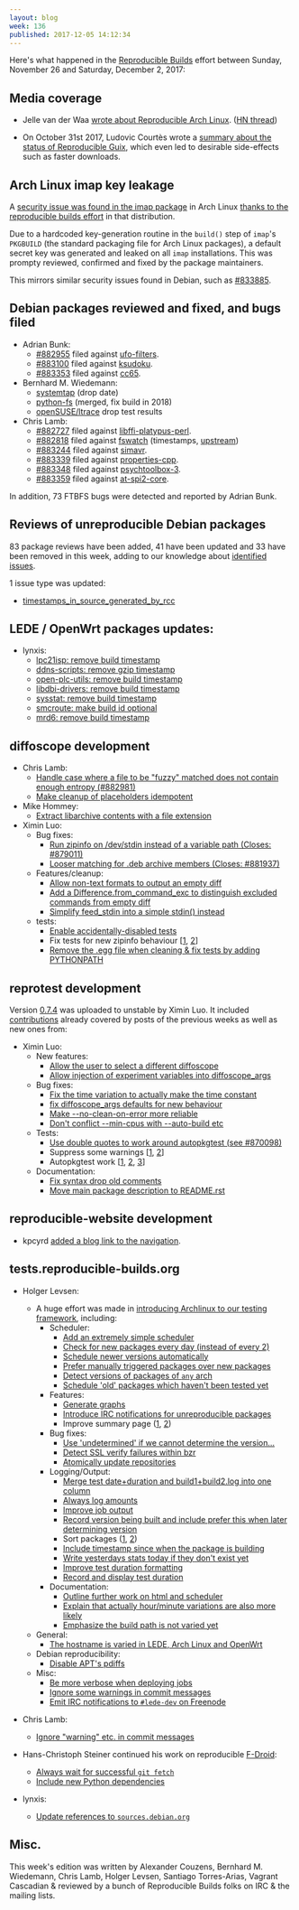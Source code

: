 ```yaml
---
layout: blog
week: 136
published: 2017-12-05 14:12:34
---
```


Here's what happened in the [Reproducible Builds](https://reproducible-builds.org) effort between Sunday, November 26 and Saturday, December 2, 2017:

Media coverage
--------------

* Jelle van der Waa [wrote about Reproducible Arch Linux](http://vdwaa.nl/arch/linux/reproducible/builds/security/reproducible-builds-arch/). ([HN thread](https://news.ycombinator.com/item?id=15820356))

* On October 31st 2017, Ludovic Courtès wrote a [summary about the status of Reproducible Guix](https://gnu.org/software/guix/news/reproducible-builds-a-status-update.html), which even led to desirable side-effects such as faster downloads.

Arch Linux imap key leakage
---------------------------

A [security issue was found in the imap package](https://bugs.archlinux.org/task/56484) in Arch Linux [thanks to the reproducible builds effort](https://tests.reproducible-builds.org/archlinux/) in that distribution.

Due to a hardcoded key-generation routine in the `build()` step of `imap`'s `PKGBUILD` (the standard packaging file for Arch Linux packages), a default secret key was generated and leaked on all `imap` installations. This was prompty reviewed, confirmed and fixed by the package maintainers.

This mirrors similar security issues found in Debian, such as [#833885](https://bugs.debian.org/833885).

Debian packages reviewed and fixed, and bugs filed
-------------------------------------------

* Adrian Bunk:
    * [#882955](https://bugs.debian.org/882955) filed against [ufo-filters](https://tracker.debian.org/pkg/ufo-filters).
    * [#883100](https://bugs.debian.org/883100) filed against [ksudoku](https://tracker.debian.org/pkg/ksudoku).
    * [#883353](https://bugs.debian.org/883353) filed against [cc65](https://tracker.debian.org/pkg/cc65).
* Bernhard M. Wiedemann:
  * [systemtap](https://sourceware.org/ml/systemtap/2017-q4/msg00155.html) (drop date)
  * [python-fs](https://github.com/PyFilesystem/pyfilesystem2/pull/114) (merged, fix build in 2018)
  * [openSUSE/ltrace](https://build.opensuse.org/request/show/546771) drop test results
* Chris Lamb:
    * [#882727](https://bugs.debian.org/882727) filed against [libffi-platypus-perl](https://tracker.debian.org/pkg/libffi-platypus-perl).
    * [#882818](https://bugs.debian.org/882818) filed against [fswatch](https://tracker.debian.org/pkg/fswatch) (timestamps, [upstream](https://github.com/emcrisostomo/fswatch/pull/192))
    * [#883244](https://bugs.debian.org/883244) filed against [simavr](https://tracker.debian.org/pkg/simavr).
    * [#883339](https://bugs.debian.org/883339) filed against [properties-cpp](https://tracker.debian.org/pkg/properties-cpp).
    * [#883348](https://bugs.debian.org/883348) filed against [psychtoolbox-3](https://tracker.debian.org/pkg/psychtoolbox-3).
    * [#883359](https://bugs.debian.org/883359) filed against [at-spi2-core](https://tracker.debian.org/pkg/at-spi2-core).

In addition, 73 FTBFS bugs were detected and reported by Adrian Bunk.

Reviews of unreproducible Debian packages
----------------------------------

83 package reviews have been added, 41 have been updated and 33 have been removed in this week,
adding to our knowledge about [identified issues](https://tests.reproducible-builds.org/debian/index_issues.html).

1 issue type was updated:

- [timestamps\_in\_source\_generated\_by_rcc](https://anonscm.debian.org/git/reproducible/notes.git/commit/?id=d86ea540)


LEDE / OpenWrt packages updates:
---------------------------------

- lynxis:
    - [lpc21isp: remove build timestamp](https://github.com/openwrt/packages/pull/5215)
    - [ddns-scripts: remove gzip timestamp](https://github.com/openwrt/packages/pull/5214)
    - [open-plc-utils: remove build timestamp](https://github.com/openwrt/packages/pull/5213)
    - [libdbi-drivers: remove build timestamp](https://github.com/openwrt/packages/pull/5207)
    - [sysstat: remove build timestamp](https://github.com/openwrt/packages/pull/5205)
    - [smcroute: make build id optional](https://github.com/openwrt-routing/packages/pull/331)
    - [mrd6: remove build timestamp](https://github.com/openwrt-routing/packages/pull/330)


diffoscope development
----------------------

- Chris Lamb:
    - [Handle case where a file to be "fuzzy" matched does not contain enough entropy (#882981)](https://anonscm.debian.org/git/reproducible/diffoscope.git/commit/?id=8599873)
    - [Make cleanup of placeholders idempotent](https://anonscm.debian.org/git/reproducible/diffoscope.git/commit/?id=893a1e7)
- Mike Hommey:
    - [Extract libarchive contents with a file extension](https://anonscm.debian.org/git/reproducible/diffoscope.git/commit/?id=a7c1d23)
- Ximin Luo:
    - Bug fixes:
        - [Run zipinfo on /dev/stdin instead of a variable path (Closes: #879011)](https://anonscm.debian.org/git/reproducible/diffoscope.git/commit/?id=25fee28)
        - [Looser matching for .deb archive members (Closes: #881937)](https://anonscm.debian.org/git/reproducible/diffoscope.git/commit/?id=e5dc438)
    - Features/cleanup:
        - [Allow non-text formats to output an empty diff](https://anonscm.debian.org/git/reproducible/diffoscope.git/commit/?id=0670bc0)
        - [Add a Difference.from\_command\_exc to distinguish excluded commands from empty diff](https://anonscm.debian.org/git/reproducible/diffoscope.git/commit/?id=f148615)
        - [Simplify feed\_stdin into a simple stdin() instead](https://anonscm.debian.org/git/reproducible/diffoscope.git/commit/?id=dcf2d40)
    - tests:
        - [Enable accidentally-disabled tests](https://anonscm.debian.org/git/reproducible/diffoscope.git/commit/?id=40fd9f5)
        - Fix tests for new zipinfo behaviour [[1](https://anonscm.debian.org/git/reproducible/diffoscope.git/commit/?id=9f9d8e1), [2](https://anonscm.debian.org/git/reproducible/diffoscope.git/commit/?id=87d3050)]
        - [Remove the .egg file when cleaning & fix tests by adding PYTHONPATH](https://anonscm.debian.org/git/reproducible/diffoscope.git/commit/?id=aef3b3d)


reprotest development
---------------------

Version [0.7.4](https://tracker.debian.org/news/889957) was uploaded to unstable by Ximin Luo.
It included [contributions](https://anonscm.debian.org/git/reproducible/reprotest.git/log/?h=debian/0.7.4)
already covered by posts of the previous weeks as well as new ones from:

- Ximin Luo:
    - New features:
        - [Allow the user to select a different diffoscope](https://anonscm.debian.org/git/reproducible/reprotest.git/commit/?id=6de8df5)
        - [Allow injection of experiment variables into diffoscope\_args](https://anonscm.debian.org/git/reproducible/reprotest.git/commit/?id=1d07fb0)
    - Bug fixes:
        - [Fix the time variation to actually make the time constant](https://anonscm.debian.org/git/reproducible/reprotest.git/commit/?id=acff508)
        - [fix diffoscope\_args defaults for new behaviour](https://anonscm.debian.org/git/reproducible/reprotest.git/commit/?id=71a5182)
        - [Make --no-clean-on-error more reliable](https://anonscm.debian.org/git/reproducible/reprotest.git/commit/?id=131e918)
        - [Don't conflict --min-cpus with --auto-build etc](https://anonscm.debian.org/git/reproducible/reprotest.git/commit/?id=8f84d01)
    - Tests:
        - [Use double quotes to work around autopkgtest (see #870098)](https://anonscm.debian.org/git/reproducible/reprotest.git/commit/?id=c02e74e)
        - Suppress some warnings [[1](https://anonscm.debian.org/git/reproducible/reprotest.git/commit/?id=4245a2a), [2](https://anonscm.debian.org/git/reproducible/reprotest.git/commit/?id=9d9dd04)]
        - Autopkgtest work [[1](https://anonscm.debian.org/git/reproducible/reprotest.git/commit/?id=4426c5e), [2](https://anonscm.debian.org/git/reproducible/reprotest.git/commit/?id=789132f), [3](https://anonscm.debian.org/git/reproducible/reprotest.git/commit/?id=56e1b44)]
    - Documentation:
        - [Fix syntax drop old comments](https://anonscm.debian.org/git/reproducible/reprotest.git/commit/?id=c44773b)
        - [Move main package description to README.rst](https://anonscm.debian.org/git/reproducible/reprotest.git/commit/?id=fbb1b6a)


reproducible-website development
--------------------------------

* kpcyrd [added a blog link to the navigation](https://anonscm.debian.org/git/reproducible/reproducible-website.git/commit/?id=2fc5f6b).


tests.reproducible-builds.org
-----------------------------

- Holger Levsen:
    - A huge effort was made in [introducing Archlinux to our testing framework](https://tests.reproducible-builds.org/archlinux/archlinux.html), including:
        - Scheduler:
            - [Add an extremely simple scheduler](https://anonscm.debian.org/git/qa/jenkins.debian.net.git/commit/?id=e901d066)
            - [Check for new packages every day (instead of every 2)](https://anonscm.debian.org/git/qa/jenkins.debian.net.git/commit/?id=368d055b)
            - [Schedule newer versions automatically](https://anonscm.debian.org/git/qa/jenkins.debian.net.git/commit/?id=e6346092)
            - [Prefer manually triggered packages over new packages](https://anonscm.debian.org/git/qa/jenkins.debian.net.git/commit/?id=5c2b989a)
            - [Detect versions of packages of `any` arch](https://anonscm.debian.org/git/qa/jenkins.debian.net.git/commit/?id=2809fdde)
            - [Schedule 'old' packages which haven't been tested yet](https://anonscm.debian.org/git/qa/jenkins.debian.net.git/commit/?id=735a2b36)
        - Features:
            - [Generate graphs](https://anonscm.debian.org/git/qa/jenkins.debian.net.git/commit/?id=5fc61d7c)
            - [Introduce IRC notifications for unreproducible packages](https://anonscm.debian.org/git/qa/jenkins.debian.net.git/commit/?id=d46390f6)
            - Improve summary page ([1](https://anonscm.debian.org/git/qa/jenkins.debian.net.git/commit/?id=ac1e8f8f), [2](https://anonscm.debian.org/git/qa/jenkins.debian.net.git/commit/?id=75c22af3))
        - Bug fixes:
            - [Use 'undetermined' if we cannot determine the version...](https://anonscm.debian.org/git/qa/jenkins.debian.net.git/commit/?id=812e249a)
            - [Detect SSL verify failures within bzr](https://anonscm.debian.org/git/qa/jenkins.debian.net.git/commit/?id=30ab7bd0)
            - [Atomically update repositories](https://anonscm.debian.org/git/qa/jenkins.debian.net.git/commit/?id=710a3d04)
        - Logging/Output:
            - [Merge test date+duration and build1+build2.log into one column](https://anonscm.debian.org/git/qa/jenkins.debian.net.git/commit/?id=e1a21009)
            - [Always log amounts](https://anonscm.debian.org/git/qa/jenkins.debian.net.git/commit/?id=30ff0113)
            - [Improve job output](https://anonscm.debian.org/git/qa/jenkins.debian.net.git/commit/?id=b38ad949)
            - [Record version being built and include prefer this when later determining version](https://anonscm.debian.org/git/qa/jenkins.debian.net.git/commit/?id=ee0eaca9)
            - Sort packages ([1](https://anonscm.debian.org/git/qa/jenkins.debian.net.git/commit/?id=c310bae7), [2](https://anonscm.debian.org/git/qa/jenkins.debian.net.git/commit/?id=d374bb24))
            - [Include timestamp since when the package is building](https://anonscm.debian.org/git/qa/jenkins.debian.net.git/commit/?id=4f7af90d)
            - [Write yesterdays stats today if they don't exist yet](https://anonscm.debian.org/git/qa/jenkins.debian.net.git/commit/?id=5c1bf7ff)
            - [Improve test duration formatting](https://anonscm.debian.org/git/qa/jenkins.debian.net.git/commit/?id=df6293ff)
            - [Record and display test duration](https://anonscm.debian.org/git/qa/jenkins.debian.net.git/commit/?id=6a6c44ba)
        - Documentation:
            - [Outline further work on html and scheduler](https://anonscm.debian.org/git/qa/jenkins.debian.net.git/commit/?id=f5d95f36)
            - [Explain that actually hour/minute variations are also more likely](https://anonscm.debian.org/git/qa/jenkins.debian.net.git/commit/?id=044bece8)
            - [Emphasize the build path is not varied yet](https://anonscm.debian.org/git/qa/jenkins.debian.net.git/commit/?id=64e51c31)
    - General:
        - [The hostname is varied in LEDE, Arch Linux and OpenWrt](https://anonscm.debian.org/git/reproducible/jenkins.debian.net.git/commit/?id=bf259eee)
    - Debian reproducibility:
        - [Disable APT's pdiffs](https://anonscm.debian.org/git/qa/jenkins.debian.net.git/commit/?id=94b54a2e)
    - Misc:
        - [Be more verbose when deploying jobs](https://anonscm.debian.org/git/qa/jenkins.debian.net.git/commit/?id=76b11fd8)
        - [Ignore some warnings in commit messages](https://anonscm.debian.org/git/qa/jenkins.debian.net.git/commit/?id=261a781d)
        - [Emit IRC notifications to `#lede-dev` on Freenode](https://anonscm.debian.org/git/qa/jenkins.debian.net.git/commit/?id=bbbb35ed)

- Chris Lamb:
    - [Ignore "warning" etc. in commit messages](https://anonscm.debian.org/git/qa/jenkins.debian.net.git/commit/?id=70f4d6a9)

- Hans-Christoph Steiner continued his work on reproducible [F-Droid](https://f-droid.org/en/):
    - [Always wait for successful `git fetch`](https://anonscm.debian.org/git/qa/jenkins.debian.net.git/commit/?id=715102a8)
    - [Include new Python dependencies](https://anonscm.debian.org/git/qa/jenkins.debian.net.git/commit/?id=fb94269b)

- lynxis:
    - [Update references to `sources.debian.org`](https://anonscm.debian.org/git/qa/jenkins.debian.net.git/commit/?id=abe238c3)

Misc.
-----

This week's edition was written by Alexander Couzens, Bernhard M. Wiedemann, Chris Lamb, Holger Levsen, Santiago Torres-Arias, Vagrant Cascadian & reviewed by a bunch of Reproducible Builds folks on IRC & the mailing lists.
